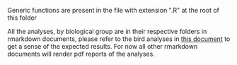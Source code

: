 Generic functions are present in the file with extension ".R" at the root of this folder

All the analyses, by biological group are in their respective folders in rmarkdown documents, please refer to the bird analyses in [this document](./Aves/aves_analisis.md) to get a sense of the expected results.
For now all other rmarkdown documents will render pdf reports of the analyses.

